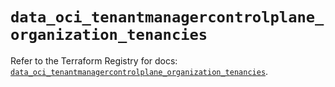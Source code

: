 # `data_oci_tenantmanagercontrolplane_organization_tenancies`

Refer to the Terraform Registry for docs: [`data_oci_tenantmanagercontrolplane_organization_tenancies`](https://registry.terraform.io/providers/oracle/oci/7.19.0/docs/data-sources/tenantmanagercontrolplane_organization_tenancies).
